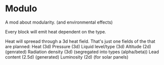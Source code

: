 # Modulo
A mod about modularity. (and environmental effects)

Every block will emit heat dependent on the type.

Heat will spreead through a 3d heat field.
That's just one fields of the  that are planned:
Heat (3d)
Pressure (3d)
Liquid level/type (3d)
Altitude (2d) (genrated)
Radiation density (3d) (segregated into types (alpha/beta))
Lead content (2.5d) (generated)
Luminosity (2d) (for solar panels)
